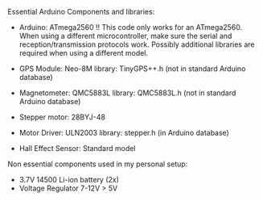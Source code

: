 Essential Arduino Components and libraries:
- Arduino: ATmega2560
  !! This code only works for an ATmega2560. When using a different microcontroller, make sure the serial and reception/transmission protocols work. 
  Possibly additional libraries are required when using a different model.

- GPS Module: Neo-8M
  library: TinyGPS++.h   (not in standard Arduino database)

- Magnetometer: QMC5883L
  library: QMC5883L.h    (not in standard Arduino database)

- Stepper motor: 28BYJ-48
- Motor Driver: ULN2003
  library: stepper.h      (in Arduino database)

- Hall Effect Sensor: Standard model

Non essential components used in my personal setup:
- 3.7V 14500 Li-ion battery (2x)
- Voltage Regulator 7-12V > 5V


